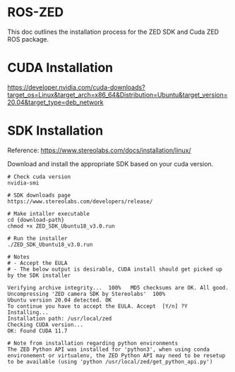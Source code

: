 # ROS-ZED
This doc outlines the installation process for the ZED SDK and Cuda ZED ROS package. 

# CUDA Installation 
https://developer.nvidia.com/cuda-downloads?target_os=Linux&target_arch=x86_64&Distribution=Ubuntu&target_version=20.04&target_type=deb_network

# SDK Installation 
Reference: https://www.stereolabs.com/docs/installation/linux/

Download and install the appropriate SDK based on your cuda version.
```
# Check cuda version
nvidia-smi

# SDK downloads page
https://www.stereolabs.com/developers/release/

# Make intaller executable
cd {download-path}
chmod +x ZED_SDK_Ubuntu18_v3.0.run

# Run the installer
./ZED_SDK_Ubuntu18_v3.0.run

# Notes
# - Accept the EULA
# - The below output is desirable, CUDA install should get picked up by the SDK installer

Verifying archive integrity...  100%   MD5 checksums are OK. All good.
Uncompressing 'ZED camera SDK by Stereolabs'  100%  
Ubuntu version 20.04 detected. OK
To continue you have to accept the EULA. Accept  [Y/n] ?Y
Installing...
Installation path: /usr/local/zed
Checking CUDA version...
OK: Found CUDA 11.7

# Note from installation regarding python environments
The ZED Python API was installed for 'python3', when using conda environement or virtualenv, the ZED Python API may need to be resetup to be available (using 'python /usr/local/zed/get_python_api.py')
```
